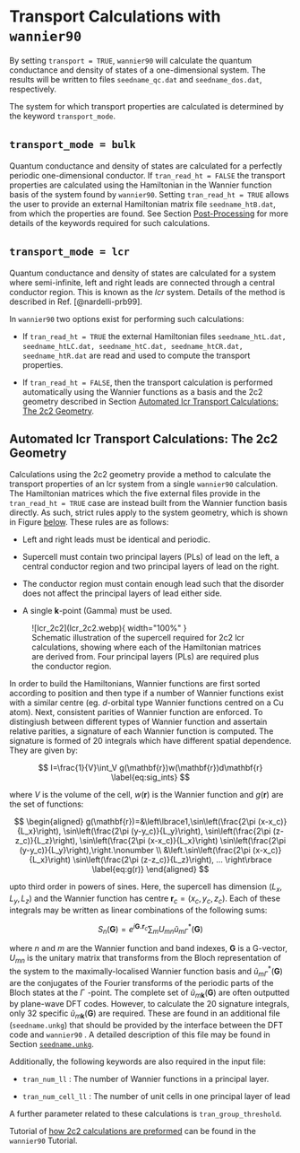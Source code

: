 # Transport Calculations with `wannier90`

By setting `transport = TRUE`, `wannier90` will calculate
the quantum conductance and density of states of a one-dimensional
system. The results will be written to files `seedname_qc.dat` and
`seedname_dos.dat`, respectively.

The system for which transport properties are calculated is determined
by the keyword `transport_mode`.

## `transport_mode = bulk`

Quantum conductance and density of states are calculated for a perfectly
periodic one-dimensional conductor. If
`tran_read_ht = FALSE` the transport properties are
calculated using the Hamiltonian in the Wannier function basis of the
system found by `wannier90`. Setting `tran_read_ht = TRUE`
allows the user to provide an external Hamiltonian matrix file
`seedname_htB.dat`, from which the properties are found. See
Section [Post-Processing](parameters.md#post-processing)
for more details of the keywords required for such calculations.

## `transport_mode = lcr`

Quantum conductance and density of states are calculated for a system
where semi-infinite, left and right leads are connected through a
central conductor region. This is known as the *lcr* system. Details of
the method is described in Ref. [@nardelli-prb99].

In `wannier90` two options exist for performing such calculations:

- If `tran_read_ht = TRUE` the external Hamiltonian files
    `seedname_htL.dat, seedname_htLC.dat, seedname_htC.dat, seedname_htCR.dat, seedname_htR.dat`
    are read and used to compute the transport properties.

- If `tran_read_ht = FALSE`, then the transport
    calculation is performed automatically using the Wannier functions
    as a basis and the 2c2 geometry described in Section
    [Automated lcr Transport Calculations: The 2c2 Geometry](#automated-lcr-transport-calculations-the-2c2-geometry).

## Automated lcr Transport Calculations: The 2c2 Geometry

Calculations using the 2c2 geometry provide a method to calculate the
transport properties of an lcr system from a single
`wannier90` calculation. The Hamiltonian matrices which the five
external files provide in the `tran_read_ht = TRUE` case are
instead built from the Wannier function basis directly. As such, strict
rules apply to the system geometry, which is shown in
Figure [below](#fig:lcr_2c2). These
rules are as follows:

- Left and right leads must be identical and periodic.

- Supercell must contain two principal layers (PLs) of lead on the
    left, a central conductor region and two principal layers of lead on
    the right.

- The conductor region must contain enough lead such that the disorder
    does not affect the principal layers of lead either side.

- A single **k**-point (Gamma) must be used.

<figure markdown="span" id="fig:lcr_2c2">
![lcr_2c2](lcr_2c2.webp){ width="100%" }
<figcaption>Schematic illustration of the supercell required for 2c2 lcr
calculations, showing where each of the Hamiltonian matrices are derived
from. Four principal layers (PLs) are required plus the conductor
region.</figcaption>
</figure>

In order to build the Hamiltonians, Wannier functions are first sorted
according to position and then type if a number of Wannier functions
exist with a similar centre (eg. *d*-orbital type Wannier functions
centred on a Cu atom). Next, consistent parities of Wannier function are
enforced. To distingiush between different types of Wannier function and
assertain relative parities, a signature of each Wannier function is
computed. The signature is formed of 20 integrals which have different
spatial dependence. They are given by:

$$
I=\frac{1}{V}\int_V g(\mathbf{r})w(\mathbf{r})d\mathbf{r}
\label{eq:sig_ints}
$$

where $V$ is the volume of the cell, $w(\mathbf{r})$ is the Wannier
function and $g(\mathbf{r})$ are the set of functions:

$$
\begin{aligned}
g(\mathbf{r})=&\left\lbrace1,\sin\left(\frac{2\pi (x-x_c)}{L_x}\right),
            \sin\left(\frac{2\pi (y-y_c)}{L_y}\right),
            \sin\left(\frac{2\pi (z-z_c)}{L_z}\right),
            \sin\left(\frac{2\pi (x-x_c)}{L_x}\right)
            \sin\left(\frac{2\pi (y-y_c)}{L_y}\right),\right.\nonumber \\
             &\left.\sin\left(\frac{2\pi (x-x_c)}{L_x}\right)
            \sin\left(\frac{2\pi (z-z_c)}{L_z}\right),
            ... \right\rbrace
\label{eq:g(r)}
\end{aligned}
$$

upto third order in powers of sines. Here, the supercell
has dimension $(L_x,L_y,L_z)$ and the Wannier function has centre
$\mathbf{r}_c=(x_c,y_c,z_c)$. Each of these integrals may be written as
linear combinations of the following sums:

$$
S_n(\mathbf{G})=\displaystyle{e^{i\mathbf{G.r}_{c}}\sum_{m}U_{mn}\tilde{u}_{m\Gamma}^{*}(\mathbf{G})}
$$

where $n$ and $m$ are the Wannier function and band indexes,
$\mathbf{G}$ is a G-vector, $U_{mn}$ is the unitary matrix that
transforms from the Bloch representation of the system to the
maximally-localised Wannier function basis and
$\tilde{u}_{m\Gamma}^{*}(\mathbf{G})$ are the conjugates of the Fourier
transforms of the periodic parts of the Bloch states at the $\Gamma\!$
-point. The complete set of $\tilde{u}_{m\mathbf{k}}(\mathbf{G})$ are
often outputted by plane-wave DFT codes. However, to calculate the 20
signature integrals, only 32 specific
$\tilde{u}_{m\mathbf{k}}(\mathbf{G})$ are required. These are found in
an additional file (`seedname.unkg`) that should be provided by the
interface between the DFT code and `wannier90` . A detailed description
of this file may be found in
Section [`seedname.unkg`](files.md#seednameunkg).

Additionally, the following keywords are also required in the input
file:

- `tran_num_ll` : The number of Wannier functions in a principal
    layer.

- `tran_num_cell_ll` : The number of unit cells in one principal layer
    of lead

A further parameter related to these calculations is
`tran_group_threshold`.

Tutorial of [how 2c2 calculations are preformed](../../tutorials/tutorial_14.md)
can be found in the `wannier90` Tutorial.
